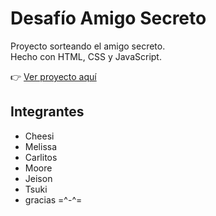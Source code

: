 # Desafío Amigo Secreto

Proyecto sorteando el amigo secreto.  
Hecho con HTML, CSS y JavaScript.  

👉 [Ver proyecto aquí](https://michellnicole.github.io/challenge-amigo-secreto)

## Integrantes
- Cheesi  
- Melissa  
- Carlitos  
- Moore  
- Jeison  
- Tsuki
- gracias =^-^=
